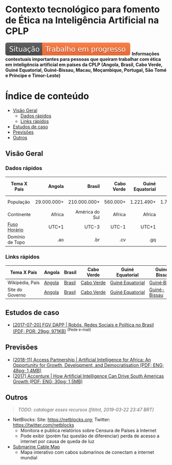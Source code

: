 # Contexto tecnológico para fomento de Ética na Inteligência Artificial na CPLP
![Situação: Trabalho em progresso](img/badges/status-work-in-progress.svg)
**Informações contextuais importantes para pessoas que queiram trabalhar com
ética em inteligência artificial em países da CPLP (Angola, Brasil, Cabo Verde,
Guiné Equatorial, Guiné-Bissau, Macau, Moçambique, Portugal, São Tomé e Príncipe
e Timor-Leste)**

# Índice de conteúdo

<!-- TOC depthFrom:2 depthTo:5 -->

- [Visão Geral](#visão-geral)
    - [Dados rápidos](#dados-rápidos)
    - [Links rápidos](#links-rápidos)
- [Estudos de caso](#estudos-de-caso)
- [Previsões](#previsões)
- [Outros](#outros)

<!-- /TOC -->

## Visão Geral

### Dados rápidos

| Tema X País | Angola | Brasil | Cabo Verde | Guiné Equatorial | Guiné-Bissau | Macau | Moçambique | Portugal | São Tomé e Príncipe | Timor-Leste |
| ---| ---: | ---: | ---: | ---: | ---: | ---: | ---: | ---: | ---: | ---: |
| População | 29.000.000+ | 210.000.000+ | 560.000+ | 1.221.490+ | 1.792.338+ | 640.700+ | 28.861.863+ | 10.374.822+ | 204.454+ | Timor-Leste |
| Continente | Africa | América do Sul | Africa  | Africa | Africa | Asia | Africa | Europa | Africa | Sudeste Asiático |
| <abbr title="Fuso horário da Capital">Fuso Horário</abbr> | UTC+1 | UTC-3 | UTC-1  | UTC+1 | UTC0 | UTC+8 | UTC+2 | UTC−1 | UTC0 | UTC+9 |
| Domínio de Topo | .ao | .br | .cv  | .gq | .gw | .mo | .mz | .pt | .st | .tl / .tp |

### Links rápidos

| Tema X País | Angola | Brasil | Cabo Verde | Guiné Equatorial | Guiné-Bissau | Macau | Moçambique | Portugal | São Tomé e Príncipe | Timor-Leste |
| --- | --- | --- | --- | --- | --- | --- | --- | --- | --- | --- |
| Wikipédia,&nbsp;País | [Angola](https://pt.wikipedia.org/wiki/Angola) | [Brasil](https://pt.wikipedia.org/wiki/Brasil) | [Cabo&nbsp;Verde](https://pt.wikipedia.org/wiki/Cabo_Verde)  | [Guiné&nbsp;Equatorial](https://pt.wikipedia.org/wiki/Guin%C3%A9_Equatorial) | [Guiné‑Bissau](https://pt.wikipedia.org/wiki/Guin%C3%A9-Bissau) | [Macau](https://pt.wikipedia.org/wiki/Macau) | [Moçambique](https://pt.wikipedia.org/wiki/Mo%C3%A7ambique) | [Portugal](https://pt.wikipedia.org/wiki/Portugal) | [São&nbsp;Tomé&nbsp;e&nbsp;Príncipe](https://pt.wikipedia.org/wiki/S%C3%A3o_Tom%C3%A9_e_Pr%C3%ADncipe) | [Timor‑Leste](https://pt.wikipedia.org/wiki/Timor-Leste) |
| Site do Governo | [Angola](http://www.angola.gov.ao) | [Brasil](http://www.brasil.gov.br) | [Cabo Verde](http://www.governo.cv/) | [Guiné Equatorial](https://www.guineaecuatorialpress.com/) | [Guiné-Bissau](http://www.gov.gw/) | [Macau](https://www.gov.mo) | [Moçambique](http://www.portaldogoverno.gov.mz/) | [Portugal](http://www.portugal.gov.pt/) | [São Tomé e Príncipe](http://www.presidencia.st/) | [Timor-Leste](http://www.timor-leste.gov.tl/) |

<!--
Hacks: a primeira linha tem spaço não quebrável "&nbsp; e hífen não quebrável, "‑", para permitir uma renderização melhor no GitHub e n formato site

| Tema X País | Angola | Brasil | Cabo Verde  | Guiné Equatorial | Guiné-Bissau | Macau | Moçambique | Portugal | São Tomé e Príncipe | Timor-Leste |
-->


## Estudos de caso

- [[2017-07-20] FGV DAPP \| Robôs, Redes Sociais e Política no Brasil (PDF; POR; 29pg; 971KB)](http://dapp.fgv.br/robos-redes-sociais-e-politica-estudo-da-fgvdapp-aponta-interferencias-ilegitimas-no-debate-publico-na-web/) <sup>(Pede e-mail)</sup>

## Previsões

- [[2018-11] Access Partnership \| Artificial Intelligence for Africa: An Opportunity for Growth, Development, and Democratisation (PDF; ENG; 48pg; 1,4MB)](https://www.accesspartnership.com/cms/access-content/uploads/2018/11/WP-AI-for-Africa.pdf)
- [[2017] Accenture \| How Artificial Intelligence Can Drive South Americas Growth (PDF; ENG; 30pg; 1,5MB)](https://www.accenture.com/_acnmedia/PDF-49/Accenture-How-Artificial-Intelligence-Can-Drive-South-Americas-Growth.pdf)

## Outros
> _TODO: catalogar esses recursos (fititnt, 2019-03-22 23:47 BRT)_

- NetBlocks: Site: <https://netblocks.org>; Twitter: <https://twitter.com/netblocks>
  - Monitora e publica relatórios sobre Censura de Países à Internet
  - Pode exibir (porém faz questão de diferenciar) perda de acesso a internet por causa de queda de luz
- [Submarine Cable Map](https://www.submarinecablemap.com/)
  - Mapa interativo com cabos submarinos de conectam a internet mundial

